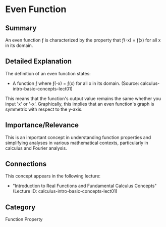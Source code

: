 # Even Function

## Summary
An even function ƒ is characterized by the property that ƒ(-x) = ƒ(x) for all x in its domain.

## Detailed Explanation
The definition of an even function states:
*   A function ƒ where ƒ(-x) = ƒ(x) for all x in its domain. (Source: calculus-intro-basic-concepts-lect01)

This means that the function's output value remains the same whether you input 'x' or '-x'. Graphically, this implies that an even function's graph is symmetric with respect to the y-axis.

## Importance/Relevance
This is an important concept in understanding function properties and simplifying analyses in various mathematical contexts, particularly in calculus and Fourier analysis.

## Connections
This concept appears in the following lecture:
*   "Introduction to Real Functions and Fundamental Calculus Concepts" (Lecture ID: calculus-intro-basic-concepts-lect01)

## Category
Function Property